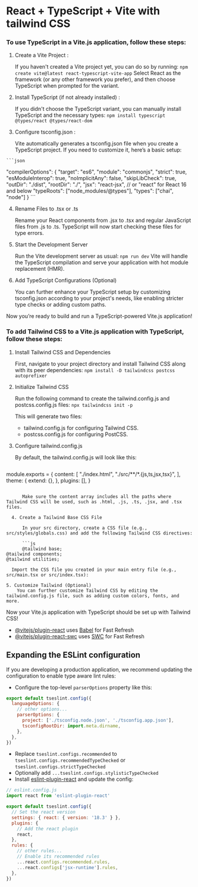 # React + TypeScript + Vite with tailwind CSS

### To use TypeScript in a Vite.js application, follow these steps:

  1. Create a Vite Project :

      If you haven't created a Vite project yet, you can do so by running:
      `npm create vite@latest react-typescript-vite-app`
      Select React as the framework (or any other framework you prefer), and then choose TypeScript when prompted for the variant.
  
  2. Install TypeScript (if not already installed) :

      If you didn't choose the TypeScript variant, you can manually install TypeScript and the necessary types:
      `npm install typescript @types/react @types/react-dom`

  3. Configure tsconfig.json :
   
      Vite automatically generates a tsconfig.json file when you create a TypeScript project. If you need to customize it, here’s a basic setup:
      
    ```json
  "compilerOptions": {
    "target": "es6",
    "module": "commonjs",
    "strict": true,
    "esModuleInterop": true,
    "noImplicitAny": false,
    "skipLibCheck": true,
    "outDir": "./dist",
    "rootDir": "./",
    "jsx": "react-jsx", // or "react" for React 16 and below
    "typeRoots": ["node_modules/@types"],
    "types": ["chai", "node"]
  }
    ```


  4. Rename Files to .tsx or .ts
      
      Rename your React components from .jsx to .tsx and regular JavaScript files from .js to .ts. TypeScript will now start checking these files for type errors.

  5. Start the Development Server
      
      Run the Vite development server as usual:
      `npm run dev`
      Vite will handle the TypeScript compilation and serve your application with hot module replacement (HMR).

  6. Add TypeScript Configurations (Optional)

      You can further enhance your TypeScript setup by customizing tsconfig.json according to your project's needs, like enabling stricter type checks or adding custom paths.

      
  Now you’re ready to build and run a TypeScript-powered Vite.js application!



### To add Tailwind CSS to a Vite.js application with TypeScript, follow these steps:

  1. Install Tailwind CSS and Dependencies
      
      First, navigate to your project directory and install Tailwind CSS along with its peer dependencies:
      `npm install -D tailwindcss postcss autoprefixer`
  
  2. Initialize Tailwind CSS
    
      Run the following command to create the tailwind.config.js and postcss.config.js files:
      `npx tailwindcss init -p`

      This will generate two files:
        - tailwind.config.js for configuring Tailwind CSS.
        - postcss.config.js for configuring PostCSS.

  3. Configure tailwind.config.js

      By default, the tailwind.config.js will look like this:

      ```js
module.exports = {
  content: [
    "./index.html",
    "./src/**/*.{js,ts,jsx,tsx}",
  ],
  theme: {
    extend: {},
  },
  plugins: [],
}
```

      Make sure the content array includes all the paths where Tailwind CSS will be used, such as .html, .js, .ts, .jsx, and .tsx files.

  4. Create a Tailwind Base CSS File
      
      In your src directory, create a CSS file (e.g., src/styles/globals.css) and add the following Tailwind CSS directives:

      ```js 
      @tailwind base;
@tailwind components;
@tailwind utilities;
```
      Import the CSS file you created in your main entry file (e.g., src/main.tsx or src/index.tsx):

    5. Customize Tailwind (Optional)
        You can further customize Tailwind CSS by editing the tailwind.config.js file, such as adding custom colors, fonts, and more.

  Now your Vite.js application with TypeScript should be set up with Tailwind CSS!















- [@vitejs/plugin-react](https://github.com/vitejs/vite-plugin-react/blob/main/packages/plugin-react/README.md) uses [Babel](https://babeljs.io/) for Fast Refresh
- [@vitejs/plugin-react-swc](https://github.com/vitejs/vite-plugin-react-swc) uses [SWC](https://swc.rs/) for Fast Refresh

## Expanding the ESLint configuration

If you are developing a production application, we recommend updating the configuration to enable type aware lint rules:

- Configure the top-level `parserOptions` property like this:

```js
export default tseslint.config({
  languageOptions: {
    // other options...
    parserOptions: {
      project: ['./tsconfig.node.json', './tsconfig.app.json'],
      tsconfigRootDir: import.meta.dirname,
    },
  },
})
```

- Replace `tseslint.configs.recommended` to `tseslint.configs.recommendedTypeChecked` or `tseslint.configs.strictTypeChecked`
- Optionally add `...tseslint.configs.stylisticTypeChecked`
- Install [eslint-plugin-react](https://github.com/jsx-eslint/eslint-plugin-react) and update the config:

```js
// eslint.config.js
import react from 'eslint-plugin-react'

export default tseslint.config({
  // Set the react version
  settings: { react: { version: '18.3' } },
  plugins: {
    // Add the react plugin
    react,
  },
  rules: {
    // other rules...
    // Enable its recommended rules
    ...react.configs.recommended.rules,
    ...react.configs['jsx-runtime'].rules,
  },
})
```
